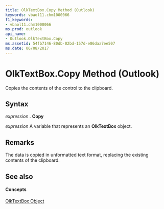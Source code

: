 ```yaml
---
title: OlkTextBox.Copy Method (Outlook)
keywords: vbaol11.chm1000066
f1_keywords:
- vbaol11.chm1000066
ms.prod: outlook
api_name:
- Outlook.OlkTextBox.Copy
ms.assetid: 54fb7146-80db-02bd-157d-e86daa7ee507
ms.date: 06/08/2017
---
```



# OlkTextBox.Copy Method (Outlook)

Copies the contents of the control to the clipboard.


## Syntax

 _expression_ . **Copy**

 _expression_ A variable that represents an **OlkTextBox** object.


## Remarks

The data is copied in unformatted text format, replacing the existing contents of the clipboard.


## See also


#### Concepts


[OlkTextBox Object](Outlook.OlkTextBox.md)

